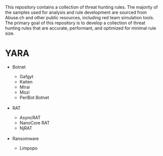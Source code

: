 This repository contains a collection of threat hunting rules. The majority of the samples used for analysis and rule development are sourced from Abuse.ch and other public resources, including red team simulation tools. The primary goal of this repository is to develop a collection of threat hunting rules that are accurate, performant, and optimized for minimal rule size.

<h1>YARA</h1>

<ul>
    <li>Botnet</li>
    <ul>
        <li>Gafgyt</li>
        <li>Kaiten</li>
        <li>Mirai</li>
        <li>Mozi</li>
        <li>PerlBot Botnet</li>
    </ul>
    <br>
    <li>RAT</li>
    <ul>
        <li>AsyncRAT</li>
        <li>NanoCore RAT</li>
        <li>NjRAT</li>
    </ul>
    <br>
    <li>Ransomware</li>
    <ul>
        <li>Limpopo</li>
    </ul>
</ul>
